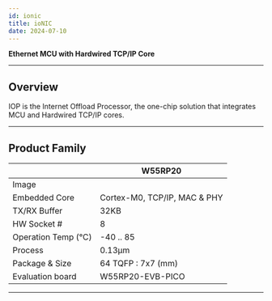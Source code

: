 ```yaml
---
id: ionic
title: ioNIC
date: 2024-07-10
---
```


**Ethernet MCU with Hardwired TCP/IP Core**

-----

## Overview

IOP is the Internet Offload Processor, the one-chip solution that
integrates MCU and Hardwired TCP/IP cores.

-----

## Product Family

<!--
  - [W55RP20](W55RP20/Overview.md): ARM Cortex-M0, 128KB Flash,
    Hardwired TCP/IP, 802.3 Ethernet MAC
-->

|                      |          W55RP20             |
| -------------------- | ---------------------------- |
| Image                |                              |
| Embedded Core        | Cortex-M0, TCP/IP, MAC & PHY |
| TX/RX Buffer         | 32KB                         |
| HW Socket #          | 8                            |
| Operation Temp (℃)   |-40 .. 85                    |
| Process              | 0.13µm                       |
| Package & Size       | 64 TQFP : 7x7 (mm)           |
| Evaluation board     | W55RP20-EVB-PICO             |

-----
